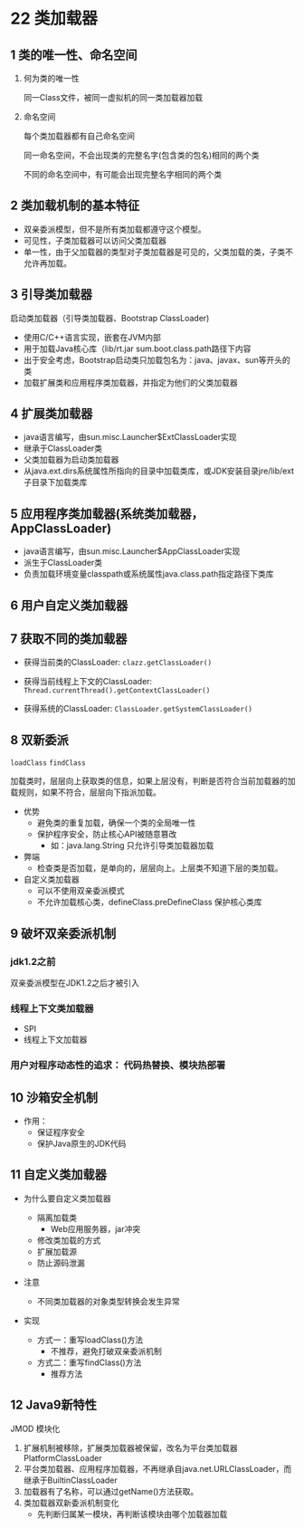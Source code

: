 # 22 类加载器



## 1 类的唯一性、命名空间

1. 何为类的唯一性

   同一Class文件，被同一虚拟机的同一类加载器加载

2. 命名空间

   每个类加载器都有自己命名空间

   同一命名空间，不会出现类的完整名字(包含类的包名)相同的两个类

   不同的命名空间中，有可能会出现完整名字相同的两个类

## 2 类加载机制的基本特征

* 双亲委派模型，但不是所有类加载都遵守这个模型。
* 可见性，子类加载器可以访问父类加载器
* 单一性，由于父加载器的类型对子类加载器是可见的，父类加载的类，子类不允许再加载。



## 3 引导类加载器

启动类加载器（引导类加载器、Bootstrap ClassLoader)

* 使用C/C++语言实现，嵌套在JVM内部
* 用于加载Java核心库（lib/rt.jar  sum.boot.class.path路径下内容
* 出于安全考虑，Bootstrap启动类只加载包名为：java、javax、sun等开头的类
* 加载扩展类和应用程序类加载器，并指定为他们的父类加载器



## 4 扩展类加载器

* java语言编写，由sun.misc.Launcher$ExtClassLoader实现
* 继承于ClassLoader类
* 父类加载器为启动类加载器
* 从java.ext.dirs系统属性所指向的目录中加载类库，或JDK安装目录jre/lib/ext子目录下加载类库

## 5 应用程序类加载器(系统类加载器，AppClassLoader)

* java语言编写，由sun.misc.Launcher$AppClassLoader实现
* 派生于ClassLoader类
* 负责加载环境变量classpath或系统属性java.class.path指定路径下类库

## 6 用户自定义类加载器



## 7 获取不同的类加载器

* 获得当前类的ClassLoader: `clazz.getClassLoader()`

* 获得当前线程上下文的ClassLoader: `Thread.currentThread().getContextClassLoader()`

* 获得系统的ClassLoader: `ClassLoader.getSystemClassLoader()`

  

## 8 双新委派

`loadClass` `findClass`

加载类时，层层向上获取类的信息，如果上层没有，判断是否符合当前加载器的加载规则，如果不符合，层层向下指派加载。

* 优势
  * 避免类的重复加载，确保一个类的全局唯一性
  * 保护程序安全，防止核心API被随意篡改
    * 如：java.lang.String 只允许引导类加载器加载
* 弊端
  * 检查类是否加载，是单向的，层层向上。上层类不知道下层的类加载。
* 自定义类加载器
  * 可以不使用双亲委派模式
  * 不允许加载核心类，defineClass.preDefineClass 保护核心类库



## 9 破坏双亲委派机制

### jdk1.2之前

双亲委派模型在JDK1.2之后才被引入

### 线程上下文类加载器

* SPI 
* 线程上下文加载器

### 用户对程序动态性的追求： 代码热替换、模块热部署



## 10 沙箱安全机制

* 作用：
  * 保证程序安全
  * 保护Java原生的JDK代码

## 11 自定义类加载器

* 为什么要自定义类加载器
  * 隔离加载类
    * Web应用服务器，jar冲突
  * 修改类加载的方式
  * 扩展加载源
  * 防止源码泄漏

* 注意
  * 不同类加载器的对象类型转换会发生异常

* 实现
  * 方式一：重写loadClass()方法
    * 不推荐，避免打破双亲委派机制
  * 方式二：重写findClass()方法 
    * 推荐方法

## 12 Java9新特性

JMOD 模块化

1. 扩展机制被移除，扩展类加载器被保留，改名为平台类加载器PlatformClassLoader
2. 平台类加载器、应用程序加载器，不再继承自java.net.URLClassLoader，而继承于BuiltinClassLoader
3. 加载器有了名称，可以通过getName()方法获取。
4. 类加载器双新委派机制变化
   * 先判断归属某一模块，再判断该模块由哪个加载器加载



































